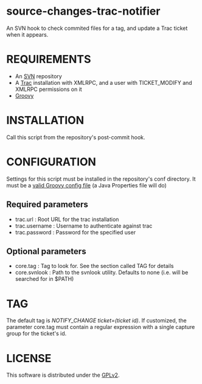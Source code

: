 # source-changes-trac-notifier #
An SVN hook to check commited files for a tag, and update a Trac ticket when it appears.

# REQUIREMENTS #
 * An [SVN](http://subversion.tigris.org/) repository
 * A [Trac](http://trac.edgewall.org/) installation with XMLRPC, and a user with TICKET_MODIFY and XMLRPC permissions on it
 * [Groovy](http://groovy.codehaus.org/)

# INSTALLATION #
Call this script from the repository's post-commit hook.

# CONFIGURATION #
Settings for this script must be installed in the repository's conf directory. It must be a [valid Groovy config file](http://groovy.codehaus.org/ConfigSlurper) (a Java Properties file will do)

## Required parameters ##
 * trac.url      : Root URL for the trac installation
 * trac.username : Username to authenticate against trac
 * trac.password : Password for the specified user

## Optional parameters ##
 * core.tag      : Tag to look for. See the section called TAG for details
 * core.svnlook  : Path to the svnlook utility. Defaults to none (i.e. will be searched for in $PATH)

# TAG #
The default tag is *NOTIFY_CHANGE ticket=(ticket id)*. If customized, the parameter core.tag must contain
a regular expression with a single capture group for the ticket's id.

# LICENSE #
This software is distributed under the [GPLv2](http://www.gnu.org/licenses/gpl-2.0.html).

